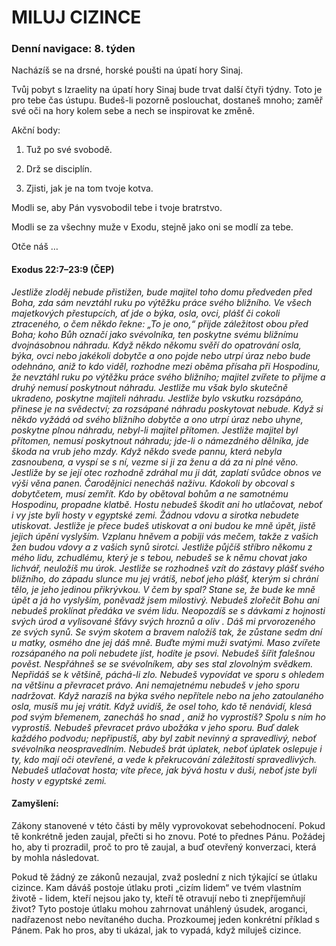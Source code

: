 # MILUJ CIZINCE

### Denní navigace: 8. týden

Nacházíš se na drsné, horské poušti na úpatí hory Sinaj.

Tvůj pobyt s Izraelity na úpatí hory Sinaj bude trvat další čtyři týdny. Toto je pro tebe čas ústupu. Budeš-li pozorně poslouchat, dostaneš mnoho; zaměř své oči na hory kolem sebe a nech se inspirovat ke změně.

Akční body:
1. Tuž po své svobodě.

2. Drž se disciplín.

3. Zjisti, jak je na tom tvoje kotva.

Modli se, aby Pán vysvobodil tebe i tvoje bratrstvo.

Modli se za všechny muže v Exodu, stejně jako oni se modlí za tebe.

Otče náš …


#### Exodus 22:7–23:9 (ČEP)
*Jestliže zloděj nebude přistižen, bude majitel toho domu předveden před Boha, zda sám nevztáhl ruku po výtěžku práce svého bližního. Ve všech majetkových přestupcích, ať jde o býka, osla, ovci, plášť či cokoli ztraceného, o čem někdo řekne: „To je ono,“ přijde záležitost obou před Boha; koho Bůh označí jako svévolníka, ten poskytne svému bližnímu dvojnásobnou náhradu. Když někdo někomu svěří do opatrování osla, býka, ovci nebo jakékoli dobytče a ono pojde nebo utrpí úraz nebo bude odehnáno, aniž to kdo viděl, rozhodne mezi oběma přísaha při Hospodinu, že nevztáhl ruku po výtěžku práce svého bližního; majitel zvířete to přijme a druhý nemusí poskytnout náhradu. Jestliže mu však bylo skutečně ukradeno, poskytne majiteli náhradu. Jestliže bylo vskutku rozsápáno, přinese je na svědectví; za rozsápané náhradu poskytovat nebude. Když si někdo vyžádá od svého bližního dobytče a ono utrpí úraz nebo uhyne, poskytne plnou náhradu, nebyl-li majitel přítomen. Jestliže majitel byl přítomen, nemusí poskytnout náhradu; jde-li o námezdného dělníka, jde škoda na vrub jeho mzdy. Když někdo svede pannu, která nebyla zasnoubena, a vyspí se s ní, vezme si ji za ženu a dá za ni plné věno. Jestliže by se její otec rozhodně zdráhal mu ji dát, zaplatí svůdce obnos ve výši věna panen. Čarodějnici nenecháš naživu. Kdokoli by obcoval s dobytčetem, musí zemřít. Kdo by obětoval bohům a ne samotnému Hospodinu, propadne klatbě. Hostu nebudeš škodit ani ho utlačovat, neboť i vy jste byli hosty v egyptské zemi. Žádnou vdovu a sirotka nebudete utiskovat. Jestliže je přece budeš utiskovat a oni budou ke mně úpět, jistě jejich úpění vyslyším. Vzplanu hněvem a pobiji vás mečem, takže z vašich žen budou vdovy a z vašich synů sirotci. Jestliže půjčíš stříbro někomu z mého lidu, zchudlému, který je s tebou, nebudeš se k němu chovat jako lichvář, neuložíš mu úrok. Jestliže se rozhodneš vzít do zástavy plášť svého bližního, do západu slunce mu jej vrátíš, neboť jeho plášť, kterým si chrání tělo, je jeho jedinou přikrývkou. V čem by spal? Stane se, že bude ke mně úpět a já ho vyslyším, poněvadž jsem milostivý. Nebudeš zlořečit Bohu ani nebudeš proklínat předáka ve svém lidu. Neopozdíš se s dávkami z hojnosti svých úrod a vylisované šťávy svých hroznů a oliv . Dáš mi prvorozeného ze svých synů. Se svým skotem a bravem naložíš tak, že zůstane sedm dní u matky, osmého dne jej dáš mně. Buďte mými muži svatými. Maso zvířete rozsápaného na poli nebudete jíst, hodíte je psovi. Nebudeš šířit falešnou pověst. Nespřáhneš se se svévolníkem, aby ses stal zlovolným svědkem. Nepřidáš se k většině, páchá-li zlo. Nebudeš vypovídat ve sporu s ohledem na většinu a převracet právo. Ani nemajetnému nebudeš v jeho sporu nadržovat. Když narazíš na býka svého nepřítele nebo na jeho zatoulaného osla, musíš mu jej vrátit. Když uvidíš, že osel toho, kdo tě nenávidí, klesá pod svým břemenem, zanecháš ho snad , aniž ho vyprostíš? Spolu s ním ho vyprostíš. Nebudeš převracet právo ubožáka v jeho sporu. Buď dalek každého podvodu; nepřipustíš, aby byl zabit nevinný a spravedlivý, neboť svévolníka neospravedlním. Nebudeš brát úplatek, neboť úplatek oslepuje i ty, kdo mají oči otevřené, a vede k překrucování záležitostí spravedlivých. Nebudeš utlačovat hosta; víte přece, jak bývá hostu v duši, neboť jste byli hosty v egyptské zemi.*

#### Zamyšlení:
Zákony stanovené v této části by měly vyprovokovat sebehodnocení. Pokud tě konkrétně jeden zaujal, přečti si ho znovu. Poté to přednes Pánu. Požádej ho, aby ti prozradil, proč to pro tě zaujal, a buď otevřený konverzaci, která by mohla následovat.

Pokud tě žádný ze zákonů nezaujal, zvaž poslední z nich týkající se útlaku cizince. Kam dáváš postoje útlaku proti „cizím lidem“ ve tvém vlastním životě - lidem, kteří nejsou jako ty, kteří tě otravují nebo ti znepříjemňují život? Tyto postoje útlaku mohou zahrnovat unáhlený úsudek, aroganci, nadřazenost nebo nevítaného ducha. Prozkoumej jeden konkrétní příklad s Pánem. Pak ho pros, aby ti ukázal, jak to vypadá, když miluješ cizince. 
